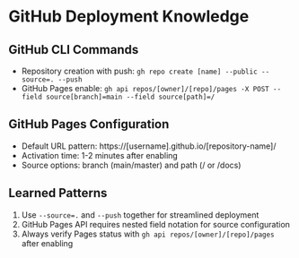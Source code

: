 # GitHub Deployment Knowledge

## GitHub CLI Commands
- Repository creation with push: `gh repo create [name] --public --source=. --push`
- GitHub Pages enable: `gh api repos/[owner]/[repo]/pages -X POST --field source[branch]=main --field source[path]=/`

## GitHub Pages Configuration
- Default URL pattern: https://[username].github.io/[repository-name]/
- Activation time: 1-2 minutes after enabling
- Source options: branch (main/master) and path (/ or /docs)

## Learned Patterns
1. Use `--source=.` and `--push` together for streamlined deployment
2. GitHub Pages API requires nested field notation for source configuration
3. Always verify Pages status with `gh api repos/[owner]/[repo]/pages` after enabling